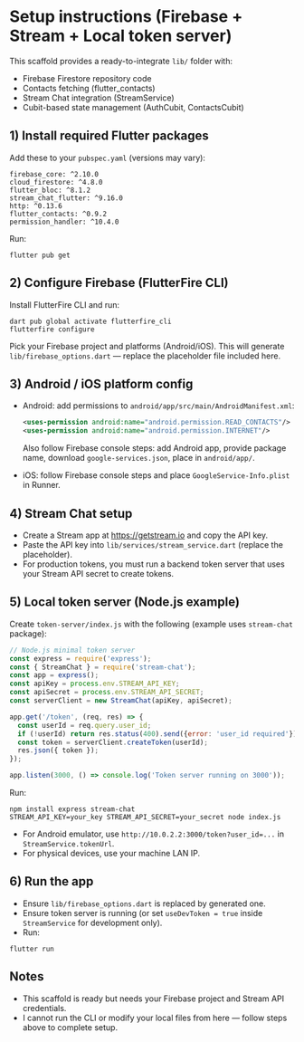 # Setup instructions (Firebase + Stream + Local token server)

This scaffold provides a ready-to-integrate `lib/` folder with:
- Firebase Firestore repository code
- Contacts fetching (flutter_contacts)
- Stream Chat integration (StreamService)
- Cubit-based state management (AuthCubit, ContactsCubit)

## 1) Install required Flutter packages
Add these to your `pubspec.yaml` (versions may vary):
```
firebase_core: ^2.10.0
cloud_firestore: ^4.8.0
flutter_bloc: ^8.1.2
stream_chat_flutter: ^9.16.0
http: ^0.13.6
flutter_contacts: ^0.9.2
permission_handler: ^10.4.0
```
Run:
```
flutter pub get
```

## 2) Configure Firebase (FlutterFire CLI)
Install FlutterFire CLI and run:
```
dart pub global activate flutterfire_cli
flutterfire configure
```
Pick your Firebase project and platforms (Android/iOS). This will generate `lib/firebase_options.dart` — replace the placeholder file included here.

## 3) Android / iOS platform config
- Android: add permissions to `android/app/src/main/AndroidManifest.xml`:
  ```xml
  <uses-permission android:name="android.permission.READ_CONTACTS"/>
  <uses-permission android:name="android.permission.INTERNET"/>
  ```
  Also follow Firebase console steps: add Android app, provide package name, download `google-services.json`, place in `android/app/`.

- iOS: follow Firebase console steps and place `GoogleService-Info.plist` in Runner.

## 4) Stream Chat setup
- Create a Stream app at https://getstream.io and copy the API key.
- Paste the API key into `lib/services/stream_service.dart` (replace the placeholder).
- For production tokens, you must run a backend token server that uses your Stream API secret to create tokens.

## 5) Local token server (Node.js example)
Create `token-server/index.js` with the following (example uses `stream-chat` package):
```js
// Node.js minimal token server
const express = require('express');
const { StreamChat } = require('stream-chat');
const app = express();
const apiKey = process.env.STREAM_API_KEY;
const apiSecret = process.env.STREAM_API_SECRET;
const serverClient = new StreamChat(apiKey, apiSecret);

app.get('/token', (req, res) => {
  const userId = req.query.user_id;
  if (!userId) return res.status(400).send({error: 'user_id required'});
  const token = serverClient.createToken(userId);
  res.json({ token });
});

app.listen(3000, () => console.log('Token server running on 3000'));
```
Run:
```
npm install express stream-chat
STREAM_API_KEY=your_key STREAM_API_SECRET=your_secret node index.js
```
- For Android emulator, use `http://10.0.2.2:3000/token?user_id=...` in `StreamService.tokenUrl`.
- For physical devices, use your machine LAN IP.

## 6) Run the app
- Ensure `lib/firebase_options.dart` is replaced by generated one.
- Ensure token server is running (or set `useDevToken = true` inside `StreamService` for development only).
- Run:
```
flutter run
```

## Notes
- This scaffold is ready but needs your Firebase project and Stream API credentials.
- I cannot run the CLI or modify your local files from here — follow steps above to complete setup.
